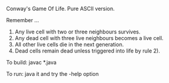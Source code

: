 Conway's Game Of Life. Pure ASCII version.

Remember ...

1) Any live cell with two or three neighbours survives.
2) Any dead cell with three live neighbours becomes a live cell.
3) All other live cells die in the next generation.
4) Dead cells remain dead unless triggered into life by rule 2).

To build: javac *.java

To run: java it and try the -help option
